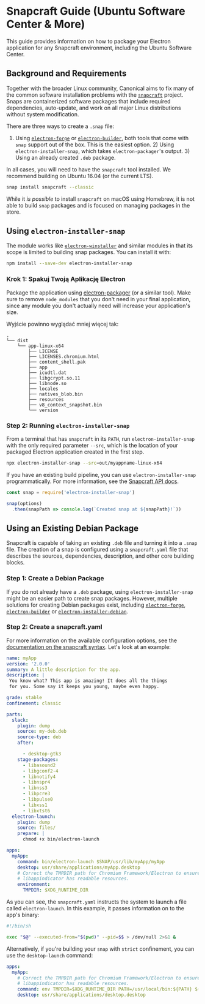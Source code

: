 # Snapcraft Guide (Ubuntu Software Center & More)

This guide provides information on how to package your Electron application for any Snapcraft environment, including the Ubuntu Software Center.

## Background and Requirements

Together with the broader Linux community, Canonical aims to fix many of the common software installation problems with the [`snapcraft`](https://snapcraft.io/) project. Snaps are containerized software packages that include required dependencies, auto-update, and work on all major Linux distributions without system modification.

There are three ways to create a `.snap` file:

1) Using [`electron-forge`](https://github.com/electron-userland/electron-forge) or [`electron-builder`](https://github.com/electron-userland/electron-builder), both tools that come with `snap` support out of the box. This is the easiest option. 2) Using `electron-installer-snap`, which takes `electron-packager`'s output. 3) Using an already created `.deb` package.

In all cases, you will need to have the `snapcraft` tool installed. We recommend building on Ubuntu 16.04 (or the current LTS).

```sh
snap install snapcraft --classic
```

While it *is possible* to install `snapcraft` on macOS using Homebrew, it is not able to build `snap` packages and is focused on managing packages in the store.

## Using `electron-installer-snap`

The module works like [`electron-winstaller`](https://github.com/electron/windows-installer) and similar modules in that its scope is limited to building snap packages. You can install it with:

```sh
npm install --save-dev electron-installer-snap
```

### Krok 1: Spakuj Twoją Aplikację Electron

Package the application using [electron-packager](https://github.com/electron/electron-packager) (or a similar tool). Make sure to remove `node_modules` that you don't need in your final application, since any module you don't actually need will increase your application's size.

Wyjście powinno wyglądać mniej więcej tak:

```text
.
└── dist
    └── app-linux-x64
        ├── LICENSE
        ├── LICENSES.chromium.html
        ├── content_shell.pak
        ├── app
        ├── icudtl.dat
        ├── libgcrypt.so.11
        ├── libnode.so
        ├── locales
        ├── natives_blob.bin
        ├── resources
        ├── v8_context_snapshot.bin
        └── version
```

### Step 2: Running `electron-installer-snap`

From a terminal that has `snapcraft` in its `PATH`, run `electron-installer-snap` with the only required parameter `--src`, which is the location of your packaged Electron application created in the first step.

```sh
npx electron-installer-snap --src=out/myappname-linux-x64
```

If you have an existing build pipeline, you can use `electron-installer-snap` programmatically. For more information, see the [Snapcraft API docs](https://docs.snapcraft.io/build-snaps/syntax).

```js
const snap = require('electron-installer-snap')

snap(options)
  .then(snapPath => console.log(`Created snap at ${snapPath}!`))
```

## Using an Existing Debian Package

Snapcraft is capable of taking an existing `.deb` file and turning it into a `.snap` file. The creation of a snap is configured using a `snapcraft.yaml` file that describes the sources, dependencies, description, and other core building blocks.

### Step 1: Create a Debian Package

If you do not already have a `.deb` package, using `electron-installer-snap` might be an easier path to create snap packages. However, multiple solutions for creating Debian packages exist, including [`electron-forge`](https://github.com/electron-userland/electron-forge), [`electron-builder`](https://github.com/electron-userland/electron-builder) or [`electron-installer-debian`](https://github.com/unindented/electron-installer-debian).

### Step 2: Create a snapcraft.yaml

For more information on the available configuration options, see the [documentation on the snapcraft syntax](https://docs.snapcraft.io/build-snaps/syntax). Let's look at an example:

```yaml
name: myApp
version: '2.0.0'
summary: A little description for the app.
description: |
 You know what? This app is amazing! It does all the things
 for you. Some say it keeps you young, maybe even happy.

grade: stable
confinement: classic

parts:
  slack:
    plugin: dump
    source: my-deb.deb
    source-type: deb
    after:

      - desktop-gtk3
    stage-packages:
      - libasound2
      - libgconf2-4
      - libnotify4
      - libnspr4
      - libnss3
      - libpcre3
      - libpulse0
      - libxss1
      - libxtst6
  electron-launch:
    plugin: dump
    source: files/
    prepare: |
      chmod +x bin/electron-launch

apps:
  myApp:
    command: bin/electron-launch $SNAP/usr/lib/myApp/myApp
    desktop: usr/share/applications/myApp.desktop
    # Correct the TMPDIR path for Chromium Framework/Electron to ensure
    # libappindicator has readable resources.
    environment:
      TMPDIR: $XDG_RUNTIME_DIR
```

As you can see, the `snapcraft.yaml` instructs the system to launch a file called `electron-launch`. In this example, it passes information on to the app's binary:

```sh
#!/bin/sh

exec "$@" --executed-from="$(pwd)" --pid=$$ > /dev/null 2>&1 &
```

Alternatively, if you're building your `snap` with `strict` confinement, you can use the `desktop-launch` command:

```yaml
apps:
  myApp:
    # Correct the TMPDIR path for Chromium Framework/Electron to ensure
    # libappindicator has readable resources.
    command: env TMPDIR=$XDG_RUNTIME_DIR PATH=/usr/local/bin:${PATH} ${SNAP}/bin/desktop-launch $SNAP/myApp/desktop
    desktop: usr/share/applications/desktop.desktop
```